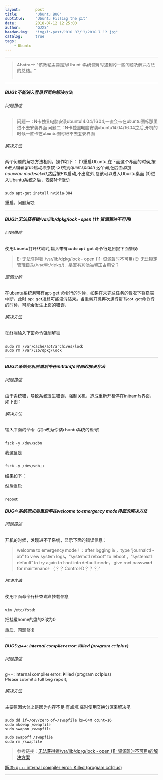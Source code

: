 ```yaml
---
layout:       post
title:        "Ubuntu BUG"
subtitle:     "Ubuntu Filling the pit"
date:         2018-07-12 12:25:00
author:       "GJXS"
header-img:   "img/in-post/2018.07/12/2018.7.12.jpg"
catalog:      true
tags:
    - Ubuntu
---
```

*****
>Abstract: "该教程主要是对Ubuntu系统使用时遇到的一些问题及解决方法的总结。"<br>                                                                                                                                                           <br /> 

----------

##### BUG1:不能进入登录界面的解决方法

###### 问题描述  

>问题一：N卡独显电脑安装ubuntu14.04/16.04,一直会卡在ubuntu图标那里进不去安装界面
问题二：N卡独显电脑安装ubuntu14.04/16.04之后,开机的时候一直卡在ubuntu图标进不去登录界面

###### 解决方法
两个问题的解决方法相同，操作如下：
(1)重启Ubuntu,在下面这个界面的时候,按e进入编辑grub启动项参数
(2)找到*quiet splash* 这个词,在后面添加*nouveau.modeset=0*,然后按*F10*启动,不出意外,应该可以进入Ubuntu桌面
(3)进入Ubuntu系统之后，安装N卡驱动
<pre><code class="language-shell line-numbers">
sudo apt-get install nvidia-384
</code></pre>
重启，问题解决

*****
##### BUG2:无法获得锁/var/lib/dpkg/lock - open (11: 资源暂时不可用)

###### 问题描述 
使用Ubuntu打开终端时,输入带有sudo apt-get 命令行是回报下面错误:

>E: 无法获得锁 /var/lib/dpkg/lock - open (11: 资源暂时不可用)
E: 无法锁定管理目录(/var/lib/dpkg/)，是否有其他进程正占用它？

###### 原因分析
在ubuntu系统用带有apt-get 命令行的时候，如果在未完成任务的情况下将终端中断，此时 apt-get进程可能没有结束。当重新开机再次运行带有apt-get命令行的时候，可能会发生上面的错误。

###### 解决方法
在终端输入下面命令强制解锁
<pre><code class="language-shell line-numbers">
sudo rm /var/cache/apt/archives/lock
sudo rm /var/lib/dpkg/lock
</code></pre>

*****

##### BUG3:系统死机后重启停在initramfs界面的解决方法

###### 问题描述 
由于系统错，导致系统发生错误，强制关机，造成重新开机停在initramfs界面，如下图：
<!--div align="center">
<img src="http://pbqlliizk.bkt.clouddn.com/1.jpg" height="660" width="400" >
 </div-->

###### 解决方法
输入下面的命令（把n改为你装ubuntu系统的盘号）
<pre><code class="language-shell line-numbers">
fsck -y /dev/sdbn 
</code></pre>
我这里是
<pre><code class="language-shell line-numbers">
fsck -y /dev/sdb11 
</code></pre>
结果如下：
<!--div align="center">
<img src="http://pbqlliizk.bkt.clouddn.com/2.jpg" height="660" width="400" >
 </div-->
然后重启
<pre><code class="language-shell line-numbers">
reboot
</code></pre>

##### BUG4:系统死机后重启停在welcome to emergency mode界面的解决方法

###### 问题描述 
开机的时候，发现进不了系统，显示下面的错误信息：

>welcome to emergency mode！：after logging in ，type “journalctl -xb” to view system logs，“systemctl reboot” to reboot ，“systemctl default” to try again to boot into default mode。 give root password for maintenance （？？ Control-D？？？）’

<!--div align="center">
<img src="http://pbqlliizk.bkt.clouddn.com/3.jpg" height="660" width="400" >
 </div-->

###### 解决方法
使用下面命令行检查磁盘挂载信息
<pre><code class="language-shell line-numbers">
vim /etc/fstab 
</code></pre>
<!--div align="center">
<img src="http://pbqlliizk.bkt.clouddn.com/4.jpg" height="660" width="400" >
 </div-->
把挂载home的盘的2改为0
<!--div align="center">
<img src="http://pbqlliizk.bkt.clouddn.com/5.jpg" height="660" width="400" >
 </div-->

重启，问题修复

*****

##### BUG5:g++: internal compiler error: Killed (program cc1plus)

###### 问题描述 
g++: internal compiler error: Killed (program cc1plus)<br>
Please submit a full bug report,

###### 解决方法
主要原因大体上是因为内存不足,有点坑 临时使用交换分区来解决吧
<pre><code class="language-shell line-numbers">
sudo dd if=/dev/zero of=/swapfile bs=64M count=16
sudo mkswap /swapfile
sudo swapon /swapfile

sudo swapoff /swapfile
sudo rm /swapfile
</code></pre>

>参考链接：[无法获得锁/var/lib/dpkg/lock - open (11: 资源暂时不可用)的解决方案](https://blog.csdn.net/zkp0601/article/details/41349253)

[解决: g++: internal compiler error: Killed (program cc1plus)](http://vb2005xu.iteye.com/blog/2171295)

*****
